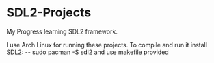 # SDL2-Projects
My Progress learning SDL2 framework.

I use Arch Linux for running these projects. To compile and run it install SDL2:
-- sudo pacman -S sdl2
and use makefile provided
